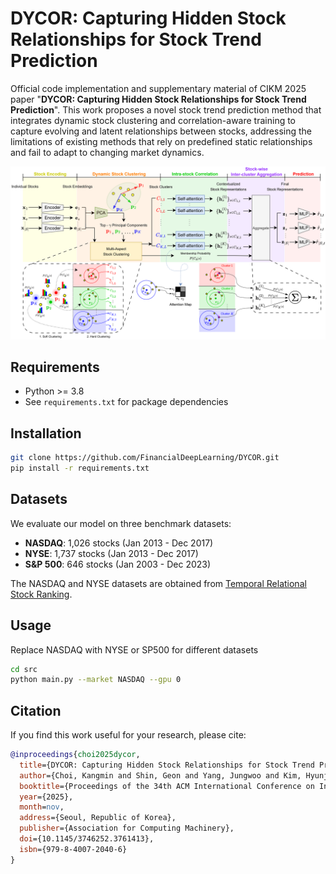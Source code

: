 # DYCOR: Capturing Hidden Stock Relationships for Stock Trend Prediction

Official code implementation and supplementary material of CIKM 2025 paper "**DYCOR: Capturing Hidden Stock Relationships for Stock Trend Prediction**". This work proposes a novel stock trend prediction method that integrates dynamic stock clustering and correlation-aware training to capture evolving and latent relationships between stocks, addressing the limitations of existing methods that rely on predefined static relationships and fail to adapt to changing market dynamics.

![DYCOR Architecture](/img/overview.png)

## **Requirements**

- Python >= 3.8
- See `requirements.txt` for package dependencies

## **Installation**

```bash
git clone https://github.com/FinancialDeepLearning/DYCOR.git
pip install -r requirements.txt
```

## **Datasets**

We evaluate our model on three benchmark datasets:

* **NASDAQ**: 1,026 stocks (Jan 2013 - Dec 2017)
* **NYSE**: 1,737 stocks (Jan 2013 - Dec 2017)
* **S&P 500**: 646 stocks (Jan 2003 - Dec 2023)

The NASDAQ and NYSE datasets are obtained from [Temporal Relational Stock Ranking](https://github.com/fulifeng/Temporal_Relational_Stock_Ranking/tree/master/data).

## **Usage**

Replace NASDAQ with NYSE or SP500 for different datasets

```bash
cd src
python main.py --market NASDAQ --gpu 0
```

## Citation

If you find this work useful for your research, please cite:

```bibtex
@inproceedings{choi2025dycor,
  title={DYCOR: Capturing Hidden Stock Relationships for Stock Trend Prediction},
  author={Choi, Kangmin and Shin, Geon and Yang, Jungwoo and Kim, Hyunjoon},
  booktitle={Proceedings of the 34th ACM International Conference on Information and Knowledge Management (CIKM '25)},
  year={2025},
  month=nov,
  address={Seoul, Republic of Korea},
  publisher={Association for Computing Machinery},
  doi={10.1145/3746252.3761413},
  isbn={979-8-4007-2040-6}
}
```
